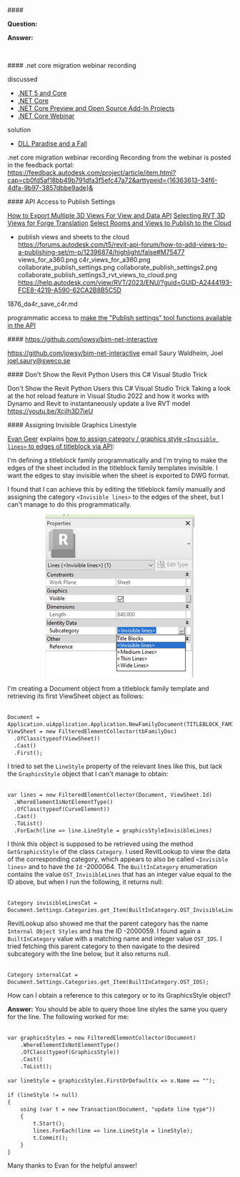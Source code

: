 <head>
<meta http-equiv="Content-Type" content="text/html; charset=utf-8">
<link rel="stylesheet" type="text/css" href="bc.css">
<!-- https://highlightjs.org/#usage -->
<link rel="stylesheet" href="https://cdnjs.cloudflare.com/ajax/libs/highlight.js/11.9.0/styles/default.min.css">
<script src="https://cdnjs.cloudflare.com/ajax/libs/highlight.js/11.9.0/highlight.min.js"></script>
<script>hljs.highlightAll();</script>
</head>

<!---

- .net core migration webinar recording
  Recording from the webinar is posted in the feedback portal:
  https://feedback.autodesk.com/project/article/item.html?cap=cb0fd5af18bb49b791dfa3f5efc47a72&arttypeid={16363613-34f6-4dfa-9b97-3857dbbe9ade}&

- programmatic access to [make the "Publish settings" tool functions available in the API](https://forums.autodesk.com/t5/revit-ideas/make-the-quot-publish-settings-quot-tool-functions-available-in/idc-p/12538103)

- https://github.com/jowsy/bim-net-interactive
  email Saury Waldheim, Joel <joel.saury@sweco.se>

- Don't Show the Revit Python Users this C# Visual Studio Trick
  Taking a look at the hot reload feature in Visual Studio 2022 and how it works with Dynamo and Revit to instantaneously update a live RVT model
  https://youtu.be/Xcjlh3D7ieU

twitter:

 the #RevitAPI @AutodeskRevit #BIM @DynamoBIM

&ndash; ...

linkedin:


the [Revit API discussion forum](http://forums.autodesk.com/t5/revit-api-forum/bd-p/160) thread

<center>
<img src="img/" alt="" title="" width="600"/>
<p style="font-size: 80%; font-style:italic"></p>
</center>

-->

###


####<a name="2"></a>

**Question:**


**Answer:**




<center>
<img src="img/.png" alt="" title="" width="100"/> <!-- Pixel Height: 743 Pixel Width: 1,176 -->
</center>


####<a name="2"></a> .net core migration webinar recording

discussed

- [.NET 5 and Core](https://thebuildingcoder.typepad.com/blog/2021/01/face-triangulation-lod-net-5-and-core.html#2)
- [.NET Core](https://thebuildingcoder.typepad.com/blog/2023/08/15-years-polygon-areas-and-net-core.html#3)
- [.NET Core Preview and Open Source Add-In Projects](https://thebuildingcoder.typepad.com/blog/2023/11/net-core-preview-and-open-source-add-in-projects.html)
- [.NET Core Webinar](https://thebuildingcoder.typepad.com/blog/2023/12/parameters-and-net-core-webinar.html#2)

solution

- [DLL Paradise and a Fall](https://thebuildingcoder.typepad.com/blog/2023/10/dll-paradise-and-a-fall.html)

.net core migration webinar recording
Recording from the webinar is posted in the feedback portal:
https://feedback.autodesk.com/project/article/item.html?cap=cb0fd5af18bb49b791dfa3f5efc47a72&arttypeid={16363613-34f6-4dfa-9b97-3857dbbe9ade}&

####<a name="3"></a> API Access to Publish Settings

[How to Export Multiple 3D Views For View and Data API](https://adndevblog.typepad.com/cloud_and_mobile/2015/09/how-to-export-multiple-3d-views-for-view-and-data-api.html)
[Selecting RVT 3D Views for Forge Translation](https://thebuildingcoder.typepad.com/blog/2016/07/selecting-views-for-forge-translation.html)
[Select Rooms and Views to Publish to the Cloud](https://thebuildingcoder.typepad.com/blog/2017/09/revit-20181-nuget-packages-rooms-and-views-in-forge.html#2)

- publish views and sheets to the cloud
  https://forums.autodesk.com/t5/revit-api-forum/how-to-add-views-to-a-publishing-set/m-p/12396874/highlight/false#M75477
  views_for_a360.png
  c4r_views_for_a360.png
  collaborate_publish_settings.png
  collaborate_publish_settings2.png
  collaborate_publish_settings3_rvt_views_to_cloud.png
  https://help.autodesk.com/view/RVT/2023/ENU/?guid=GUID-A2444193-FCE8-4219-A590-62CA2B8B5C5D



1876_da4r_save_c4r.md

programmatic access to [make the "Publish settings" tool functions available in the API](https://forums.autodesk.com/t5/revit-ideas/make-the-quot-publish-settings-quot-tool-functions-available-in/idc-p/12538103)

####<a name="4"></a> https://github.com/jowsy/bim-net-interactive

https://github.com/jowsy/bim-net-interactive
email Saury Waldheim, Joel <joel.saury@sweco.se>

####<a name="5"></a> Don't Show the Revit Python Users this C# Visual Studio Trick

Don't Show the Revit Python Users this C# Visual Studio Trick
Taking a look at the hot reload feature in Visual Studio 2022 and how it works with Dynamo and Revit to instantaneously update a live RVT model
https://youtu.be/Xcjlh3D7ieU

####<a name="6"></a> Assigning Invisible Graphics Linestyle

[Evan Geer](https://evangeer.github.io/) explains
[how to assign category / graphics style `<Invisible lines>` to edges of titleblock via API](https://stackoverflow.com/questions/77942445/how-to-assign-category-graphics-style-invisible-lines-to-edges-of-titleblo):

I'm defining a titleblock family programmatically and I'm trying to make the edges of the sheet included in the titleblock family templates invisible. I want the edges to stay invisible when the sheet is exported to DWG format.

I found that I can achieve this by editing the titleblock family manually and assigning the category `<Invisible lines>` to the edges of the sheet, but I can't manage to do this programmatically.

<center>
<img src="img/line_properties.png" alt="Line properties" title="Line properties" width="334"/> <!-- Pixel Height: 364 Pixel Width: 334 -->
</center>

I'm creating a Document object from a titleblock family template and retrieving its first ViewSheet object as follows:

<pre><code>
Document = Application.uiApplication.Application.NewFamilyDocument(TITLEBLOCK_FAMILY_TEMPLATE);
ViewSheet = new FilteredElementCollector(tbFamilyDoc)
  .OfClass(typeof(ViewSheet))
  .Cast<ViewSheet>()
  .First();
</code></pre>

I tried to set the `LineStyle` property of the relevant lines like this, but lack the `GraphicsStyle` object that I can't manage to obtain:

<pre><code>
var lines = new FilteredElementCollector(Document, ViewSheet.Id)
  .WhereElementIsNotElementType()
  .OfClass(typeof(CurveElement))
  .Cast<CurveElement>()
  .ToList()
  .ForEach(line => line.LineStyle = graphicsStyleInvisibleLines)
</code></pre>

I think this object is supposed to be retrieved using the method `GetGraphicsStyle` of the class `Category`.
I used RevitLookup to view the data of the corresponding category, which appears to also be called `<Invisible lines>` and to have the `Id` -2000064.
The `BuiltInCategory` enumeration contains the value `OST_InvisibleLines` that has an integer value equal to the ID above, but when I run the following, it returns null:

<pre><code>
Category invisibleLinesCat = Document.Settings.Categories.get_Item(BuiltInCategory.OST_InvisibleLines);
</code></pre>

RevitLookup also showed me that the parent category has the name `Internal Object Styles` and has the ID -2000059.
I found again a `BuiltInCategory` value with a matching name and integer value `OST_IOS`.
I tried fetching this parent category to then navigate to the desired subcategory with the line below, but it also returns null.

<pre><code>
Category internalCat = Document.Settings.Categories.get_Item(BuiltInCategory.OST_IOS);
</code></pre>

How can I obtain a reference to this category or to its GraphicsStyle object?

**Answer:**
You should be able to query those line styles the same you query for the line.
The following worked for me:

<pre><code>
var graphicsStyles = new FilteredElementCollector(Document)
    .WhereElementIsNotElementType()
    .OfClass(typeof(GraphicsStyle))
    .Cast<GraphicsStyle>()
    .ToList();

var lineStyle = graphicsStyles.FirstOrDefault(x => x.Name == "<Invisible lines>");

if (lineStyle != null)
{
    using (var t = new Transaction(Document, "update line type"))
    {
        t.Start();
        lines.ForEach(line => line.LineStyle = lineStyle);
        t.Commit();
    }
}
</code></pre>

Many thanks to Evan for the helpful answer!
